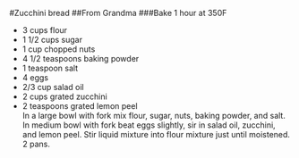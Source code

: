 #Zucchini bread
##From Grandma
###Bake 1 hour at 350F
* 3 cups flour
* 1 1/2 cups sugar
* 1 cup chopped nuts
* 4 1/2 teaspoons baking powder
* 1 teaspoon salt
* 4 eggs
* 2/3 cup salad oil
* 2 cups grated zucchini
* 2 teaspoons grated lemon peel
<br>In a large bowl with fork mix flour, sugar, nuts, baking powder, and salt. In medium bowl with fork beat eggs slightly, sir in salad oil, zucchini, and lemon peel. Stir liquid mixture into flour mixture just until moistened. 2 pans. 
